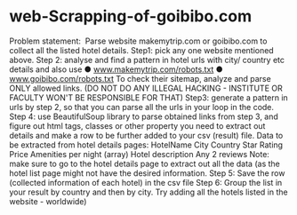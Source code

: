 # web-Scrapping-of-goibibo.com
Problem statement: ​ Parse website makemytrip.com or goibibo.com to collect all the
listed hotel details.
Step1: pick any one website mentioned above.
Step 2: analyse and find a pattern in hotel urls with city/ country etc details and also
use
● www.makemytrip.com/robots.txt
● www.goibibo.com/robots.txt
To check their sitemap, analyze and parse ONLY allowed links. (DO NOT DO ANY
ILLEGAL HACKING - INSTITUTE OR FACULTY WON'T BE RESPONSIBLE FOR
THAT)
Step3: generate a pattern in urls by step 2, so that you can parse all the urls in your
loop in the code.
Step 4: use BeautifulSoup library to parse obtained links from step 3, and figure out
html tags, classes or other property you need to extract out details and make a row to
be further added to your csv (result) file.
Data to be extracted from hotel details pages:
HotelName
City
Country
Star
Rating
Price
Amenities
per night (array)
Hotel
description
Any 2
reviews
Note: make sure to go to the hotel details page to extract out all the data (as the hotel
list page might not have the desired information.
Step 5: Save the row (collected information of each hotel) in the csv file
Step 6: Group the list in your result by country and then by city. Try adding all the
hotels listed in the website - worldwide)
